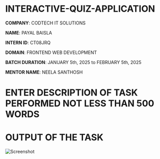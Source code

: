 # INTERACTIVE-QUIZ-APPLICATION

**COMPANY**: CODTECH IT SOLUTIONS 

**NAME**: PAYAL BAISLA 

**INTERN ID**: CT08JRQ

**DOMAIN**: FRONTEND WEB DEVELOPMENT

**BATCH DURATION**: JANUARY 5th, 2025 to FEBRUARY 5th, 2025

**MENTOR NAME**: NEELA SANTHOSH

# ENTER DESCRIPTION OF TASK PERFORMED NOT LESS THAN 500 WORDS


# OUTPUT OF THE TASK

![Screenshot](https://github.com/user-attachments/assets/f0894485-a3a6-489c-9155-005454e63a1f)

